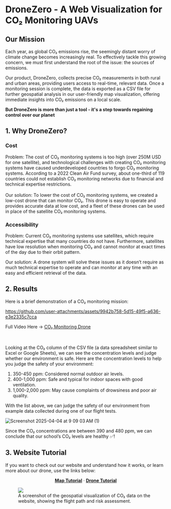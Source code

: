 
# DroneZero - A Web Visualization for CO₂ Monitoring UAVs



## Our Mission
Each year, as global CO₂ emissions rise, the seemingly distant worry of climate change becomes increasingly real. To effectively tackle this growing concern, we must first understand the root of the issue: the sources of emissions.

Our product, DroneZero, collects precise CO₂ measurements in both rural and urban areas, providing users access to real-time, relevant data. Once a monitoring session is complete, the data is exported as a CSV file for further geospatial analysis in our user-friendly map visualization, offering immediate insights into CO₂ emissions on a local scale.

<b>But DroneZero is more than just a tool - it's a step towards regaining control over our planet</b>



## 1. Why DroneZero?

### Cost
Problem: The cost of CO₂ monitoring systems is too high (over 250M USD for one satellite), and technological challenges with creating CO₂ monitoring systems have caused underdeveloped countries to forgo CO₂ monitoring systems. According to a 2022 Clean Air Fund survey, about one-third of 119 countries could not establish CO₂ monitoring networks due to financial and technical expertise restrictions.
<br></br>
Our solution: To lower the cost of CO₂ monitoring systems, we created a low-cost drone that can monitor CO₂. This drone is easy to operate and provides accurate data at low cost, and a fleet of these drones can be used in place of the satellite CO₂ monitoring systems.

### Accessibility
Problem: Current CO₂ monitoring systems use satellites, which require technical expertise that many countries do not have. Furthermore, satellites have low resolution when monitoring CO₂ and cannot monitor at exact times of the day due to their orbit pattern.

Our solution: A drone system will solve these issues as it doesn’t require as much technical expertise to operate and can monitor at any time with an easy and efficient retrieval of the data.




## 2. Results

Here is a brief demonstration of a CO₂ monitoring mission:

https://github.com/user-attachments/assets/9942b758-5d15-49f5-a636-e3e2335c7cca

Full Video Here → [CO₂ Monitoring Drone](https://www.youtube.com/watch?v=lSWDK9mu1hs)

<br></br>
Looking at the CO₂ column of the CSV file (a data spreadsheet similar to Excel or Google Sheets), we can see the concentration levels and judge whether our environment is safe. Here are the concentration levels to help you judge the safety of your environment:

1. 350-450 ppm: Considered normal outdoor air levels. 
2. 400-1,000 ppm: Safe and typical for indoor spaces with good ventilation. 
3. 1,000-2,000 ppm: May cause complaints of drowsiness and poor air quality. 

With the list above, we can judge the safety of our environment from example data collected during one of our flight tests.

![Screenshot 2025-04-04 at 9 09 03 AM (1)](https://github.com/user-attachments/assets/00da8f11-fa41-4713-b4da-1882ba0bb2b1)


Since the CO₂ concentrations are between 390 and 480 ppm, we can conclude that our school’s CO₂ levels are healthy ✅!

## 3. Website Tutorial


If you want to check out our website and understand how it works, or learn more about our drone, use the links below:

<p align="center">
  <a href="https://dronezero.vercel.app/mapview?tutorial=true"><strong>Map Tutorial</strong></a> ·
  <a href="https://dronezero.vercel.app/dronetutorial"><strong>Drone Tutorial</strong></a>
</p>

<figure>
  <img src="https://github.com/user-attachments/assets/54cc45a1-71e3-46d7-9f60-cc8c4e46796e">
  <figcaption>A screenshot of the geospatial visualization of CO₂ data on the website, showing the flight path and risk assessment.</figcaption>
</figure>
